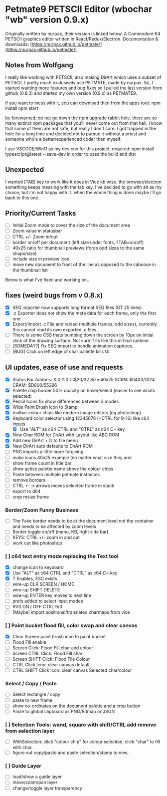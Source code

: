 # Petmate9 PETSCII Editor (wbochar "wb" version 0.9.x)

Originally written by nurpax, their version is linked below.
A Commodore 64 PETSCII graphics editor written in React/Redux/Electron.
Documentation & downloads: [https://nurpax.github.io/petmate/](https://nurpax.github.io/petmate/)

## Notes from Wolfgang

I really like working with PETSCII, also making DirArt which uses a subset of PETSCII. I pretty much exclusively use PETMATE, made by nurpax.
So, I started wanting more features and bug fixes so I pulled the last version from github (0.8.3) and started my own version (0.9.x) as PETMATE9.

if you want to mess with it, you can download then from the apps root:
npm install
npm start

be forewarned; do not go down the npm upgrade rabbit hole. there are so many extinct npm packages that you'll never come out from that hell.
I know that some of them are not safe, but really I don't care. I got trapped in the hole for a long time and decided not to pursue it without a priest and someone who's a better/experienced coder than myself.

I use VSCODE/Win11 as my dev env for this project.
required: npm install typescript@latest --save-dev
in order to pass the build and dist

## Unexpected

I wanted [TAB] key to work like it does in Vice kb wise. the browser/electron something keeps messing with the tab key. I've decided to go with alt as my choice, but i'm not happy with it. when the whole thing is done maybe i'll go back to this one.

## Priority/Current Tasks

- [ ] Initial Zoom mode to cover the size of the document area
- [ ] Zoom value in statusbar
- [ ] CTRL +/- Zoom in/out
- [ ] border on/off per document (left size under fonts, ?TAB=on/off)
- [ ] 40x25 ratio for thumbnail previews (force odd sizes to the same shape/size)
- [ ] include size in preview icon
- [ ] move new document to front of the line as opposed to the caboose in the thumbnail list

Below is what I've fixed and working on..

## fixes (weird bugs from v 0.8.x)

- [x] SEQ importer now supports long format SEQ files (GT 25 lines)
- [x] .c Exporter does not show the meta data for each frame, only the first one
- [x] Export/Import .c File and reload (multiple frames, odd sizes), currently this cannot read its own exported .c files..
- [ ] There is some CSS thats bumping down the screen by 10px on initial click of the drawing surface. Not sure if its like this in final runtime.
- [ ] [SOMEDAY?] Fix SEQ import to handle animation captures.
- [ ] [BUG] Click on left edge of char pallette kills UI.

## UI updates, ease of use and requests

- [x] Status Bar Addons: X:0 Y:0 C:$20/32 Size:40x25 SCRN: $0400/1024 CRAM: $D800/55296
- [x] Palette chip border 50% opacity on hover/select (easier to see whats selected)
- [x] Pencil Icons fix show differences between 3 modes
- [x] Wide Paint Brush icon to Stamp
- [x] toolbar colour chips like modern image editors (eg photoshop)
- [x] Keyboard color selector using 12345678 (+CTRL for 9-16) like c64 inputs
  - [x] Use "ALT" as c64 CTRL and "CTRL" as c64 C= key
- [x] New Char ROM for DirArt with Layout like ABC ROM
- [x] Add new DirArt + D to file menu
- [x] New DirArt auto defaults to DirArt ROM
- [ ] PNG imports a little more forgiving
- [ ] make icons 40x25 example (no matter what size they are)
- [ ] show frame count in title bar
- [ ] show active palette name above the colour chips
- [ ] Paste between multiple petmate instances
- [ ] remove borders
- [ ] CTRL <- -> arrows moves selected frame in stack
- [ ] export to d64
- [ ] crop resize frame

### Border/Zoom Funny Business

- [ ] The Fake border needs to be at the document level not the container and needs to be affected by zoom levels
- [ ] Border toggle on/off (menu, KB, right side bar)
- [ ] KEYS: CTRL +/- zoom in and out
- [ ] work out like photoshop

### [ ] c64 text entry mode replacing the Text tool

- [x] change icon to keyboard
- [x] Use "ALT" as c64 CTRL and "CTRL" as c64 C= key
- [x] T Enables, ESC exists
- [ ] wire-up CLR SCREEN / HOME
- [ ] wire-up SHIFT DELETE
- [ ] wire-up ENTER key moves to next line
- [ ] prefs added to select input modes
- [ ] RVS ON / OFF CTRL 9/0
- [ ] [Maybe] import positional/translated charmaps from vice

### [ ] Paint bucket flood fill, color swap and clear canvas

- [x] Clear Screen paint brush icon to paint bucket
- [ ] Flood Fill enable
- [ ] Screen Click: Flood Fill char and colour
- [ ] Screen CTRL Click: Flood Fill char
- [ ] Screen SHIFT Click: Flood File Colour
- [ ] CTRL Click Icon: clear canvas default
- [ ] CTRL SHIFT Click Icon: clear canvas Selected char/colour

### Select / Copy / Paste

- [ ] Select rectangle / copy
- [ ] paste to new frame
- [ ] show co-ordinates on the document palette and a crop button
- [ ] Paste to global clipboard as PNG/Bitmap or JSON

### [ ] Selection Tools: wand, square with shift/CTRL add remove from selection layer

- [ ] WithSelection: click "colour chip" for colour selection, click "char" to fill with char.
- [ ] figure out copy/paste and paste selection/stamp to new..

### [ ] Guide Layer

- [ ] load/show a guide layer
- [ ] move/zoom/pan layer
- [ ] change/toggle layer transparency
